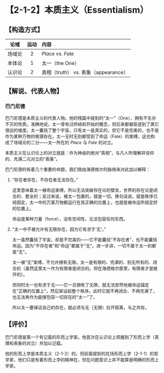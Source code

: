 # 【2-1-2】本质主义（Essentialism）
## 【构造方式】
|  论域  | 运动 | 内容                                 |
| :----: | :--: | :----------------------------------- |
| 场域论 |  2   | *Place* vs. *Fate*                   |
| 本体论 |  1   | 太一（the One）                      |
| 认识论 |  2   | 真相（truth） vs. 表象（appearance） |

## 【解说、代表人物】

### 巴门尼德

巴门尼德是本质主义的代表人物。他的残篇中提到的“太一”（One），拥有不生亦不灭的性质。准确地说，太一曾有过终结和开始的概念，但后来都被驱逐到了离它很远的维度。太一囊括了整个宇宙，只有太一是真实的，但它不是完美的，也不是作为某种万物的根源存在。太一无时无刻都受到了命运（Fate）的束缚，这也构成了场域论的二分——太一所在的 *Place* 与 *Fate* 的对立。

本质主义在认识论上的对立就是：作为神谕的绝对“真相”，与凡人所理解并信仰的、充满二元对立的“表象”。

巴门尼德的有着几个重要的命题，我们借由海德格尔的脉络来对此加以解释：

1. “存在者存在，不存在者无法存在。”

   这里意味着太一被命运束缚，所以无法突破存在论的壁垒，世界的存在论是闭合的、整全的；反过来说，被太一包裹的，就是一切。换句话说，就是秩序已经固定，太一中的万事万物都运行在其正确的位置上，也就是被命运所规定好的位置上。

   命运是某种力量（force），没有空间性，无法包容任何东西。

2. “太一中不被允许有无限存在，因为它有求于‘无’。”

   太一虽然囊括了宇宙，却是不完美的——它不能囊括“不存在者”，也不能囊括命运。因为“不存在者”和“命运”都属于“无”。进一步讲，一切不属于太一的都是“无”。

   太一被“无”束缚，不允许拥有无限。太一是有限的、完满的、别无所有的、闭合的（虽然这里太一作为有限者是闭合的。但在海德格尔那里，有限者才是敞开的）。

   但同时太一也有求于无——它一旦拥有了无限，就无法安然地被命运锚定在“正确的位置上”，然后架设起整个秩序。此时它就不再闭合、不再完满了，也无法再作为能够包容一切存在的“太一”了。
   
   所以太一要保证自己的存在，就必须与无（无限）拉开距离，与之共存。

## 【评价】

巴门尼德是第一个有记载的形而上学家。他首次在认识论上把握到了形而上学（真理和表象的对立）并加以记载。

他的形而上学是本质主义（2-1-2）的。但前面提到的在场形而上学（2-1-1）的哲学家，他们只是有着形而上学的精神在，但在问题意识上并不能算是明确的形而上学家。

